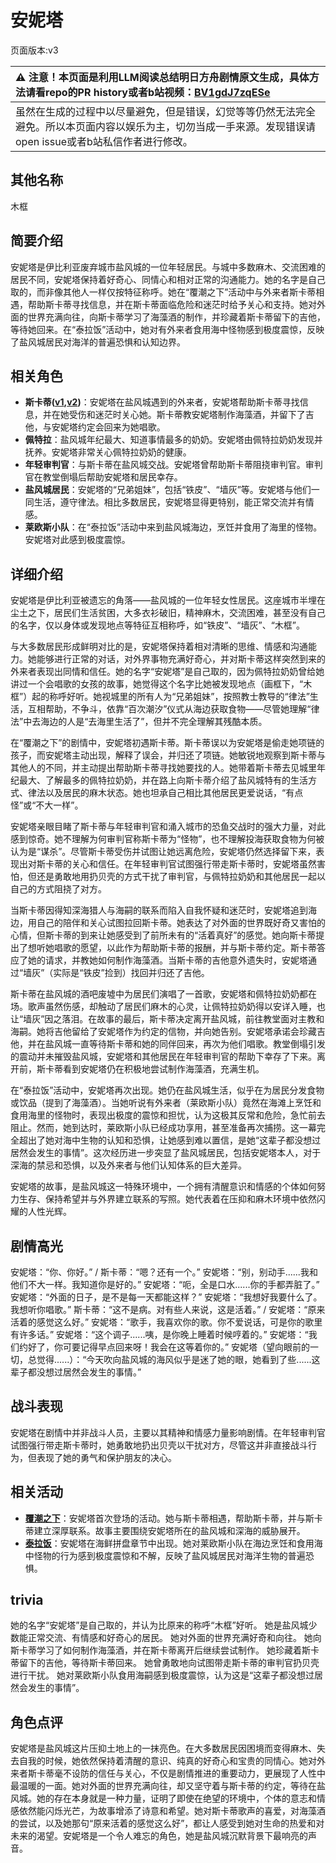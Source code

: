 # 安妮塔
页面版本:v3
 

| :warning: 注意！本页面是利用LLM阅读总结明日方舟剧情原文生成，具体方法请看repo的PR history或者b站视频：[BV1gdJ7zqESe](https://www.bilibili.com/video/BV1gdJ7zqESe/)         |
|:----------------------------|
| 虽然在生成的过程中以尽量避免，但是错误，幻觉等等仍然无法完全避免。所以本页面内容以娱乐为主，切勿当成一手来源。发现错误请open issue或者b站私信作者进行修改。|



## 其他名称
木框
## 简要介绍
安妮塔是伊比利亚废弃城市盐风城的一位年轻居民。与城中多数麻木、交流困难的居民不同，安妮塔保持着好奇心、同情心和相对正常的沟通能力。她的名字是自己取的，而非像其他人一样仅按特征称呼。她在“覆潮之下”活动中与外来者斯卡蒂相遇，帮助斯卡蒂寻找信息，并在斯卡蒂面临危险和迷茫时给予关心和支持。她对外面的世界充满向往，向斯卡蒂学习了海藻酒的制作，并珍藏着斯卡蒂留下的吉他，等待她回来。在“泰拉饭”活动中，她对有外来者食用海中怪物感到极度震惊，反映了盐风城居民对海洋的普遍恐惧和认知边界。
## 相关角色
-   **斯卡蒂([v1](../chars/char_263_skadi.md),[v2](char_263_skadi.md))**：安妮塔在盐风城遇到的外来者，安妮塔帮助斯卡蒂寻找信息，并在她受伤和迷茫时关心她。斯卡蒂教安妮塔制作海藻酒，并留下了吉他，与安妮塔约定会回来为她唱歌。
-   **佩特拉**：盐风城年纪最大、知道事情最多的奶奶。安妮塔由佩特拉奶奶发现并抚养。安妮塔非常关心佩特拉奶奶的健康。
-   **年轻审判官**：与斯卡蒂在盐风城交战。安妮塔曾帮助斯卡蒂阻挠审判官。审判官在教堂倒塌后帮助安妮塔和居民幸存。
-   **盐风城居民**：安妮塔的“兄弟姐妹”，包括“铁皮”、“墙灰”等。安妮塔与他们一同生活，遵守律法。相比多数居民，安妮塔显得更特别，能正常交流并有情感。
-   **莱欧斯小队**：在“泰拉饭”活动中来到盐风城海边，烹饪并食用了海里的怪物。安妮塔对此感到极度震惊。
## 详细介绍
安妮塔是伊比利亚被遗忘的角落——盐风城的一位年轻女性居民。这座城市半埋在尘土之下，居民们生活贫困，大多衣衫破旧，精神麻木，交流困难，甚至没有自己的名字，仅以身体或发现地点等特征互相称呼，如“铁皮”、“墙灰”、“木框”。

与大多数居民形成鲜明对比的是，安妮塔保持着相对清晰的思维、情感和沟通能力。她能够进行正常的对话，对外界事物充满好奇心，并对斯卡蒂这样突然到来的外来者表现出同情和信任。她的名字“安妮塔”是自己取的，因为佩特拉奶奶曾给她讲过一个会唱歌的女孩的故事，她觉得这个名字比她被发现地点（画框下，“木框”）起的称呼好听。她视城里的所有人为“兄弟姐妹”，按照教士教导的“律法”生活，互相帮助，不争斗，依靠“百次潮汐”仪式从海边获取食物——尽管她理解“律法”中去海边的人是“去海里生活了”，但并不完全理解其残酷本质。

在“覆潮之下”的剧情中，安妮塔初遇斯卡蒂。斯卡蒂误以为安妮塔是偷走她项链的孩子，而安妮塔主动出现，解释了误会，并归还了项链。她敏锐地观察到斯卡蒂与其他人的不同，并主动提出帮助斯卡蒂寻找她要找的人。她带着斯卡蒂去见城里年纪最大、了解最多的佩特拉奶奶，并在路上向斯卡蒂介绍了盐风城特有的生活方式、律法以及居民的麻木状态。她也坦承自己相比其他居民更爱说话，“有点怪”或“不大一样”。

安妮塔亲眼目睹了斯卡蒂与年轻审判官和涌入城市的恐鱼交战时的强大力量，对此感到惊奇。她不理解为何审判官称斯卡蒂为“怪物”，也不理解投海获取食物为何被认为是“谋杀”。尽管斯卡蒂受伤并试图让她远离危险，安妮塔仍然选择留下来，表现出对斯卡蒂的关心和信任。在年轻审判官试图强行带走斯卡蒂时，安妮塔虽然害怕，但还是勇敢地用扔贝壳的方式干扰了审判官，与佩特拉奶奶和其他居民一起以自己的方式阻挠了对方。

当斯卡蒂因得知深海猎人与海嗣的联系而陷入自我怀疑和迷茫时，安妮塔追到海边，用自己的陪伴和关心试图拉回斯卡蒂。她表达了对外面的世界既好奇又害怕的心情，但斯卡蒂的到来让她感受到了前所未有的“活着真好”的感觉。她向斯卡蒂提出了想听她唱歌的愿望，以此作为帮助斯卡蒂的报酬，并与斯卡蒂约定。斯卡蒂答应了她的请求，并教她如何制作海藻酒。当斯卡蒂的吉他意外遗失时，安妮塔通过“墙灰”（实际是“铁皮”捡到）找回并归还了吉他。

斯卡蒂在盐风城的酒吧废墟中为居民们演唱了一首歌，安妮塔和佩特拉奶奶都在场。歌声虽然伤感，却触动了居民们麻木的心灵，让佩特拉奶奶得以安详入睡，也让“墙灰”因之落泪。在故事的最后，斯卡蒂决定离开盐风城，前往教堂面对主教和海嗣。她将吉他留给了安妮塔作为约定的信物，并向她告别。安妮塔承诺会珍藏吉他，并在盐风城一直等待斯卡蒂和她的同伴回来，再次为他们唱歌。教堂倒塌引发的震动并未摧毁盐风城，安妮塔和其他居民在年轻审判官的帮助下幸存了下来。离开前，斯卡蒂看到安妮塔仍在积极地尝试制作海藻酒，充满生机。

在“泰拉饭”活动中，安妮塔再次出现。她仍在盐风城生活，似乎在为居民分发食物或饮品（提到了海藻酒）。当她听说有外来者（莱欧斯小队）竟然在海滩上烹饪和食用海里的怪物时，表现出极度的震惊和担忧，认为这极其反常和危险，急忙前去阻止。然而，她到达时，莱欧斯小队已经成功享用，甚至准备再次捕捞。这一幕完全超出了她对海中生物的认知和恐惧，让她感到难以置信，是她“这辈子都没想过居然会发生的事情”。这次经历进一步突显了盐风城居民，包括安妮塔本人，对于深海的禁忌和恐惧，以及外来者与他们认知体系的巨大差异。

安妮塔的故事，是盐风城这一特殊环境中，一个拥有清醒意识和情感的个体如何努力生存、保持希望并与外界建立联系的写照。她代表着在压抑和麻木环境中依然闪耀的人性光辉。
## 剧情高光
安妮塔：“你、你好。” / 斯卡蒂：“嗯？还有一个。”
安妮塔：“别，别动手......我和他们不大一样。我知道你是好的。”
安妮塔：“呃，全是口水......你的手都弄脏了。”
安妮塔：“外面的日子，是不是每一天都能这样？”
安妮塔：“我想好我要什么了。我想听你唱歌。”
斯卡蒂：“这不是病。对有些人来说，这是活着。” / 安妮塔：“原来活着的感觉这么好。”
安妮塔：“歌手，我喜欢你的歌。你不爱说话，可是你的歌里有许多话。”
安妮塔：“这个调子......咦，是你晚上睡着时候哼着的。”
安妮塔：“我们约好了，你可要记得早点回来呀！我会在这等着你的。”
安妮塔（望向眼前的一切，总觉得......）：“今天吹向盐风城的海风似乎是迷了她的眼，她看到了些......这辈子都没想过居然会发生的事情。”
## 战斗表现
安妮塔在剧情中并非战斗人员，主要以其精神和情感力量影响剧情。在年轻审判官试图强行带走斯卡蒂时，她勇敢地扔出贝壳以干扰对方，尽管这并非直接战斗行为，但表现了她的勇气和保护朋友的决心。
## 相关活动
-   **[覆潮之下](../stories/act18d3.md)**：安妮塔首次登场的活动。她与斯卡蒂相遇，帮助斯卡蒂，并与斯卡蒂建立深厚联系。故事主要围绕安妮塔所在的盐风城和深海的威胁展开。
-   **[泰拉饭](../stories/act36side.md)**：安妮塔在海鲜拼盘章节中出现。她对莱欧斯小队在海边烹饪和食用海中怪物的行为感到极度震惊和不解，反映了盐风城居民对海洋生物的普遍恐惧。
## trivia
她的名字“安妮塔”是自己取的，并认为比原来的称呼“木框”好听。
她是盐风城少数能正常交流、有情感和好奇心的居民。
她对外面的世界充满好奇和向往。
她向斯卡蒂学习了如何制作海藻酒，并在斯卡蒂离开后继续尝试制作。
她珍藏着斯卡蒂留下的吉他，等待斯卡蒂回来。
她曾勇敢地向试图带走斯卡蒂的审判官扔贝壳进行干扰。
她对莱欧斯小队食用海嗣感到极度震惊，认为这是“这辈子都没想过居然会发生的事情”。
## 角色点评
安妮塔是盐风城这片压抑土地上的一抹亮色。在大多数居民因困境而变得麻木、失去自我的时候，她依然保持着清醒的意识、纯真的好奇心和宝贵的同情心。她对外来者斯卡蒂毫不设防的信任与关心，不仅是剧情推进的重要动力，更展现了人性中最温暖的一面。她对外面的世界充满向往，却又坚守着与斯卡蒂的约定，等待在盐风城。她的存在本身就是一种力量，证明了即使在绝望的环境中，个体的意志和情感依然能闪烁光芒，为故事增添了诗意和希望。她对斯卡蒂歌声的喜爱，对海藻酒的尝试，以及她那句“原来活着的感觉这么好”，都让人感受到她对生命的热爱和对未来的渴望。安妮塔是一个令人难忘的角色，她是盐风城沉默背景下最响亮的声音。